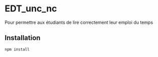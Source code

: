 # EDT_unc_nc

Pour permettre aux étudiants de lire correctement leur emploi du temps

## Installation

```bash
npm install
```
